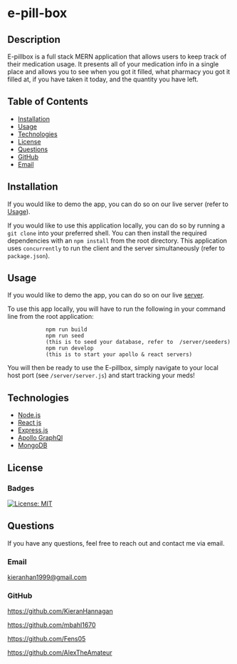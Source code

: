 # e-pill-box
          
  ## Description
  E-pillbox is a full stack MERN application that allows users to keep track of their medication usage. It presents all of your medication info 
  in a single place and allows you to see when you got it filled, what pharmacy you got it filled at, if you have taken it today, and the quantity you have left. 
  
  ## Table of Contents
  * [Installation](#installation)
  * [Usage](#usage)
  * [Technologies](#technologies)
  * [License](#license)
  * [Questions](#questions)
  * [GitHub](#github)
  * [Email](#email)
  
  ## Installation 
  If you would like to demo the app, you can do so on our live server (refer to [Usage](#usage)).

  
  If you would like to use this application locally, you can do so by running a `git clone` into your preferred shell. You can then install the required dependencies with an `npm install` from the root directory. This application uses `concurrently` to run the client and the server simultaneously (refer to `package.json`).
  
  ## Usage 
 If you would like to demo the app, you can do so on our live [server](https://pure-harbor-43860.herokuapp.com/). 

  To use this app locally, you will have to run the following in your command line from the root application: 

                npm run build
                npm run seed 
                (this is to seed your database, refer to  /server/seeders)
                npm run develop
                (this is to start your apollo & react servers)
You will then be ready to use the E-pillbox, simply navigate to your local host port (see `/server/server.js`) and start tracking your meds!

  ## Technologies 
  * [Node.js](https://nodejs.org/en/)
  * [React js](https://reactjs.org/)
  * [Express.js](https://expressjs.com/)
  * [Apollo GraphQl](https://www.apollographql.com/)
  * [MongoDB](https://www.mongodb.com/)
  
  ## License
  ### Badges
  [![License: MIT](https://img.shields.io/badge/License-MIT-yellow.svg)](https://opensource.org/licenses/MIT)
  ## Questions
  If you have any questions, feel free to reach out and contact me via email.
  ### Email
  kieranhan1999@gmail.com
  ### GitHub

https://github.com/KieranHannagan

https://github.com/mbahl1670

https://github.com/Fens05
  
https://github.com/AlexTheAmateur
  

  

  
